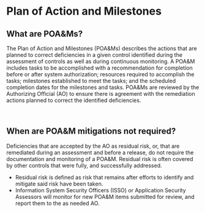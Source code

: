 # Plan of Action and Milestones 

## What are POA&Ms?
The Plan of Action and Milestones (POA&Ms) describes the actions that are planned to correct deficiencies in a given control identified during the assessment of controls as well as during continuous monitoring. A POA&M includes tasks to be accomplished with a recommendation for completion before or after system authorization; resources required to accomplish the tasks; milestones established to meet the tasks; and the scheduled completion dates for the milestones and tasks. POA&Ms are reviewed by the Authorizing Official (AO) to ensure there is agreement with the remediation actions planned to correct the identified deficiencies.

<br/>

## When are POA&M mitigations not required?
Deficiencies that are accepted by the AO as residual risk, or, that are remediated during an assessment and before a release, do not require the documentation and monitoring of a POA&M. Residual risk is often covered by other controls that were fully, and successfully addressed.

- Residual risk is defined as risk that remains after efforts to identify and mitigate said risk have been taken.
- Information System Security Officers (ISSO) or Application Security Assessors will monitor for new POA&M items submitted for review, and report them to the as needed AO.
